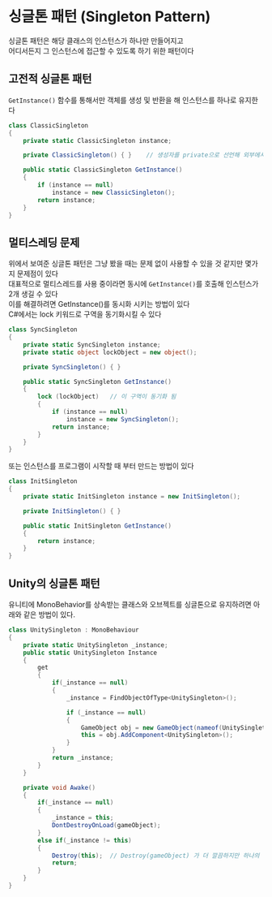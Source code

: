 # 싱글톤 패턴 (Singleton Pattern)
싱글톤 패턴은 해당 클래스의 인스턴스가 하나만 만들어지고  
어디서든지 그 인스턴스에 접근할 수 있도록 하기 위한 패턴이다

## 고전적 싱글톤 패턴
`GetInstance()` 함수를 통해서만 객체를 생성 및 반환을 해 인스턴스를 하나로 유지한다
``` C#
class ClassicSingleton
{
    private static ClassicSingleton instance;

    private ClassicSingleton() { }    // 생성자를 private으로 선언해 외부에서 인스턴스를 생성할 수 없게 한다

    public static ClassicSingleton GetInstance()
    {
        if (instance == null)
            instance = new ClassicSingleton();
        return instance;
    }
}
```
## 멀티스레딩 문제
위에서 보여준 싱글톤 패턴은 그냥 봤을 때는 문제 없이 사용할 수 있을 것 같지만 몇가지 문제점이 있다  
대표적으로 멀티스레드를 사용 중이라면 동시에 `GetInstance()`를 호출해 인스턴스가 2개 생길 수 있다  
이를 해결하려면 GetInstance()를 동시화 시키는 방법이 있다  
C#에서는 lock 키워드로 구역을 동기화시킬 수 있다
``` C#
class SyncSingleton
{
    private static SyncSingleton instance;
    private static object lockObject = new object();

    private SyncSingleton() { }

    public static SyncSingleton GetInstance()
    {
        lock (lockObject)   // 이 구역이 동기화 됨
        {
            if (instance == null)
                instance = new SyncSingleton();
            return instance;
        }
    }
}
```
또는 인스턴스를 프로그램이 시작할 때 부터 만드는 방법이 있다
``` C#
class InitSingleton
{
    private static InitSingleton instance = new InitSingleton();

    private InitSingleton() { }

    public static InitSingleton GetInstance()
    {
        return instance;
    }
}
```

## Unity의 싱글톤 패턴
유니티에 MonoBehavior를 상속받는 클래스와 오브젝트를 싱글톤으로 유지하려면 아래와 같은 방법이 있다.
``` C#
class UnitySingleton : MonoBehaviour
{
    private static UnitySingleton _instance;
    public static UnitySingleton Instance
    {
        get
        {
            if(_instance == null)
            {
                _instance = FindObjectOfType<UnitySingleton>();

                if (_instance == null)
                {
                    GameObject obj = new GameObject(nameof(UnitySingleton));
                    this = obj.AddComponent<UnitySingleton>();
                }
            }
            return _instance;
        }
    }

    private void Awake()
    {
        if(_instance == null)
        {
            _instance = this;
            DontDestroyOnLoad(gameObject);
        }
        else if(_instance != this)
        {
            Destroy(this);  // Destroy(gameObject) 가 더 깔끔하지만 하나의 오브젝트에 2개의 싱글톤 클래스가 있으면 통째로 사라질 수 있음
            return;
        }
    }
}
```
